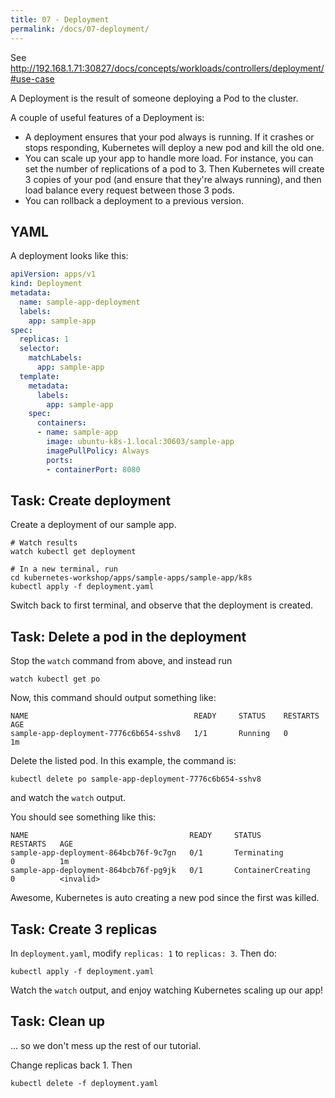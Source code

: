 ```yaml
---
title: 07 - Deployment
permalink: /docs/07-deployment/
---
```


See http://192.168.1.71:30827/docs/concepts/workloads/controllers/deployment/#use-case


A Deployment is the result of someone deploying a Pod to the cluster. 

A couple of useful features of a Deployment is:
* A deployment ensures that your pod always is running. If it crashes or stops responding, Kubernetes will
deploy a new pod and kill the old one.
* You can scale up your app to handle more load. For instance, you can set the number of replications of a pod
to 3. Then Kubernetes will create 3 copies of your pod (and ensure that they're always running), and then load
balance every request between those 3 pods.
* You can rollback a deployment to a previous version.

## YAML

A deployment looks like this:

```yaml
apiVersion: apps/v1
kind: Deployment
metadata:
  name: sample-app-deployment
  labels:
    app: sample-app
spec:
  replicas: 1
  selector:
    matchLabels:
      app: sample-app
  template:
    metadata:
      labels:
        app: sample-app
    spec:
      containers:
      - name: sample-app
        image: ubuntu-k8s-1.local:30603/sample-app
        imagePullPolicy: Always
        ports:
        - containerPort: 8080
```

## Task: Create deployment

Create a deployment of our sample app.

```
# Watch results
watch kubectl get deployment

# In a new terminal, run
cd kubernetes-workshop/apps/sample-apps/sample-app/k8s
kubectl apply -f deployment.yaml
```
Switch back to first terminal, and observe that the deployment is created.


## Task: Delete a pod in the deployment

Stop the `watch` command from above, and instead run

```
watch kubectl get po
```

Now, this command should output something like:


```
NAME                                     READY     STATUS    RESTARTS   AGE
sample-app-deployment-7776c6b654-sshv8   1/1       Running   0          1m
```

Delete the listed pod. In this example, the command is:

```
kubectl delete po sample-app-deployment-7776c6b654-sshv8
```

and watch the `watch` output.

You should see something like this:

```
NAME                                    READY     STATUS              RESTARTS   AGE
sample-app-deployment-864bcb76f-9c7gn   0/1       Terminating         0          1m
sample-app-deployment-864bcb76f-pg9jk   0/1       ContainerCreating   0          <invalid>
```

Awesome, Kubernetes is auto creating a new pod since the first was killed.

## Task: Create 3 replicas

In `deployment.yaml`, modify `replicas: 1` to `replicas: 3`. Then do:

```
kubectl apply -f deployment.yaml
```

Watch the `watch` output, and enjoy watching Kubernetes scaling up our app!

## Task: Clean up

... so we don't mess up the rest of our tutorial.

Change replicas back 1. Then

```
kubectl delete -f deployment.yaml
```
